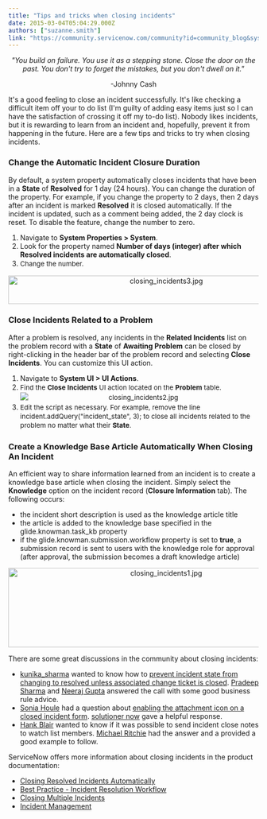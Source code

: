 ```yaml
---
title: "Tips and tricks when closing incidents"
date: 2015-03-04T05:04:29.000Z
authors: ["suzanne.smith"]
link: "https://community.servicenow.com/community?id=community_blog&sys_id=456daa29dbd0dbc01dcaf3231f961924"
---
```

<p style="text-align: center;"><em>"You build on failure. You use it as a stepping stone. Close the door on the past. You don't try to forget the mistakes, but you don't dwell on it."</em></p><p style="text-align: center;">-Johnny Cash</p><p style="text-align: center;"></p><p>It's a good feeling to close an incident successfully. It's like checking a difficult item off your to do list (I'm guilty of adding easy items just so I can have the satisfaction of crossing it off my to-do list). Nobody likes incidents, but it is rewarding to learn from an incident and, hopefully, prevent it from happening in the future. Here are a few tips and tricks to try when closing incidents.</p><p></p><h3>Change the Automatic Incident Closure Duration</h3><p>By default, a system property automatically closes incidents that have been in a <strong>State</strong> of <strong>Resolved</strong> for 1 day (24 hours). You can change the duration of the property. For example, if you change the property to 2 days, then 2 days after an incident is marked <strong>Resolved</strong> it is closed automatically. If the incident is updated, such as a comment being added, the 2 day clock is reset. To disable the feature, change the number to zero.</p><ol><li>Navigate to <strong>System Properties &gt; System</strong>.</li><li>Look for the property named <strong>Number of days (integer) after which Resolved incidents are automatically closed</strong>.</li><li><span style="text-align: center; font-size: 10pt; line-height: 1.5em;">Change the number.</span></li></ol><p style="text-align: center;"><img   alt="closing_incidents3.jpg" class="jive-image image-2" src="a35cfc02db9497041dcaf3231f9619e5.iix" style="height: 57px; width: 620px;"/></p><p></p><h3>Close Incidents Related to a Problem</h3><p>After a problem is resolved, any incidents in the <strong>Related Incidents</strong> list on the problem record with a <strong>State</strong> of <strong>Awaiting Problem</strong> can be closed by right-clicking in the header bar of the problem record and selecting <strong>Close Incidents</strong>. You can customize this UI action.</p><ol><li>Navigate to <strong>System UI &gt; UI Actions</strong>.</li><li><span style="text-align: center; font-size: 10pt; line-height: 1.5em;">Find the </span><span style="text-align: center; font-size: 10pt; line-height: 1.5em;"><strong>Close Incidents</strong></span><span style="text-align: center; font-size: 10pt; line-height: 1.5em;"> UI action located on the </span><span style="text-align: center; font-size: 10pt; line-height: 1.5em;"><strong>Problem</strong></span><span style="text-align: center; font-size: 10pt; line-height: 1.5em;"> table.<br/><img   alt="closing_incidents2.jpg" class="image-1 jive-image" src="a574e102db9c130468c1fb651f961939.iix" style="height: auto; display: block; margin-left: auto; margin-right: auto;"/></span></li><li><span style="font-size: 10pt; line-height: 1.5em;">Edit the script as necessary. For example, remove the line incident.addQuery("incident_state", 3); to close all incidents related to the problem no matter what their </span><span style="font-size: 10pt; line-height: 1.5em;"><strong>State</strong></span><span style="font-size: 10pt; line-height: 1.5em;">.</span></li></ol><h3></h3><h3>Create a Knowledge Base Article Automatically When Closing An Incident</h3><p>An efficient way to share information learned from an incident is to create a knowledge base article when closing the incident. Simply select the <strong>Knowledge</strong> option on the incident record (<strong>Closure Information</strong> tab). The following occurs:</p><ul><li>the incident short description is used as the knowledge article title</li><li>the article is added to the knowledge base specified in the glide.knowman.task_kb property</li><li>if the glide.knowman.submission.workflow property is set to <strong>true</strong>, a submission record is sent to users with the knowledge role for approval (after approval, the submission becomes a draft knowledge article)</li></ul><p style="text-align: center;"><img   alt="closing_incidents1.jpg" class="image-0 jive-image" src="d91cff35db94d3049c9ffb651f96194c.iix" style="height: 160px; width: 620px;"/></p><p></p><p>There are some great discussions in the community about closing incidents:</p><ul><li><a title="kunika_sharma" __default_attr="6271" __jive_macro_name="user" class="jive_macro_user jive_macro" data-orig-content="kunika_sharma" href="/community?id=community_user_profile&user=17511a29db981fc09c9ffb651f96191a">kunika_sharma</a> wanted to know how to <a title="" _jive_internal="true" href="/community?id=community_question&sys_id=13cc4329db9cdbc01dcaf3231f9619da">prevent incident state from changing to resolved unless associated change ticket is closed</a>. <a __default_attr="2265" __jive_macro_name="document" class="jive_macro_document jive_macro" data-orig-content="Pradeep Sharma" href="/community?id=community_article&sys_id=d68c2ae1dbd0dbc01dcaf3231f961916" modifiedtitle="true" title="Pradeep Sharma">Pradeep Sharma</a> and <a title="Neeraj Gupta" __default_attr="34064" __jive_macro_name="user" class="jive_macro_user jive_macro" data-orig-content="Neeraj Gupta" href="/community?id=community_user_profile&user=b8d15eeddb981fc09c9ffb651f9619e6">Neeraj Gupta</a> answered the call with some good business rule advice.</li><li><a title="Sonia Houle" __default_attr="17019" __jive_macro_name="user" class="jive_macro_user jive_macro" data-orig-content="Sonia Houle" href="/community?id=community_user_profile&user=e9f112a1dbd81fc09c9ffb651f9619fc">Sonia Houle</a> had a question about <a title="" _jive_internal="true" href="/community?id=community_question&sys_id=299fbee9db58dbc01dcaf3231f9619d2">enabling the attachment icon on a closed incident form</a>. <a title="solutioner now" __default_attr="23400" __jive_macro_name="user" class="jive_macro_user jive_macro" data-orig-content="solutioner now" href="/community?id=community_user_profile&user=9492162ddbd81fc09c9ffb651f961948">solutioner now</a> gave a helpful response.</li><li><a title="Hank Blair" __default_attr="10640" __jive_macro_name="user" class="jive_macro_user jive_macro" data-orig-content="Hank Blair" href="/community?id=community_user_profile&user=48609269db581fc09c9ffb651f9619ca">Hank Blair</a> wanted to know if it was possible to send incident close notes to watch list members. <a title="Michael Ritchie" __default_attr="3678" __jive_macro_name="user" class="jive_macro_user jive_macro" data-orig-content="Michael Ritchie" href="/community?id=community_user_profile&user=c060d269db581fc09c9ffb651f961901">Michael Ritchie</a> had the answer and a provided a good example to follow.</li></ul><p></p><p>ServiceNow offers more information about closing incidents in the product documentation:</p><ul><li><a href="http://wiki.servicenow.com/index.php?title=Closing_Resolved_Incidents_Automatically" title="http://wiki.servicenow.com/index.php?title=Closing_Resolved_Incidents_Automatically">Closing Resolved Incidents Automatically</a></li><li><a href="http://wiki.servicenow.com/index.php?title=Best_Practice_-_Incident_Resolution_Workflow" title="http://wiki.servicenow.com/index.php?title=Best_Practice_-_Incident_Resolution_Workflow">Best Practice - Incident Resolution Workflow</a></li><li><a href="http://wiki.servicenow.com/index.php?title=Closing_Multiple_Incidents" title="http://wiki.servicenow.com/index.php?title=Closing_Multiple_Incidents">Closing Multiple Incidents</a></li><li><a href="http://wiki.servicenow.com/index.php?title=Incident_Management" title="http://wiki.servicenow.com/index.php?title=Incident_Management">Incident Management</a></li></ul>